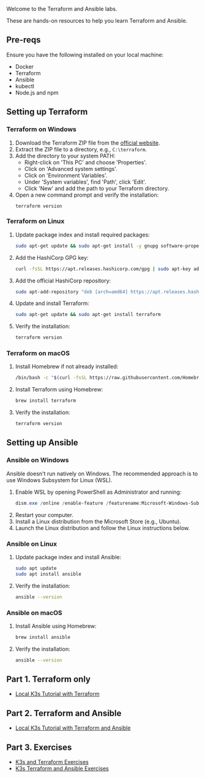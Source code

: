 Welcome to the Terraform and Ansible labs.

These are hands-on resources to help you learn Terraform and Ansible.

## Pre-reqs

Ensure you have the following installed on your local machine:

- Docker
- Terraform
- Ansible
- kubectl
- Node.js and npm

## Setting up Terraform

### Terraform on Windows

1. Download the Terraform ZIP file from the [official website](https://www.terraform.io/downloads.html).
2. Extract the ZIP file to a directory, e.g., `C:\terraform`.
3. Add the directory to your system PATH:
   - Right-click on 'This PC' and choose 'Properties'.
   - Click on 'Advanced system settings'.
   - Click on 'Environment Variables'.
   - Under 'System variables', find 'Path', click 'Edit'.
   - Click 'New' and add the path to your Terraform directory.
4. Open a new command prompt and verify the installation:
   ```
   terraform version
   ```

### Terraform on Linux

1. Update package index and install required packages:
   ```bash
   sudo apt-get update && sudo apt-get install -y gnupg software-properties-common curl
   ```
2. Add the HashiCorp GPG key:
   ```bash
   curl -fsSL https://apt.releases.hashicorp.com/gpg | sudo apt-key add -
   ```
3. Add the official HashiCorp repository:
   ```bash
   sudo apt-add-repository "deb [arch=amd64] https://apt.releases.hashicorp.com $(lsb_release -cs) main"
   ```
4. Update and install Terraform:
   ```bash
   sudo apt-get update && sudo apt-get install terraform
   ```
5. Verify the installation:
   ```bash
   terraform version
   ```

### Terraform on macOS

1. Install Homebrew if not already installed:
   ```bash
   /bin/bash -c "$(curl -fsSL https://raw.githubusercontent.com/Homebrew/install/HEAD/install.sh)"
   ```
2. Install Terraform using Homebrew:
   ```bash
   brew install terraform
   ```
3. Verify the installation:
   ```bash
   terraform version
   ```

## Setting up Ansible

### Ansible on Windows

Ansible doesn't run natively on Windows. The recommended approach is to use Windows Subsystem for Linux (WSL).

1. Enable WSL by opening PowerShell as Administrator and running:
   ```powershell
   dism.exe /online /enable-feature /featurename:Microsoft-Windows-Subsystem-Linux /all /norestart
   ```
2. Restart your computer.
3. Install a Linux distribution from the Microsoft Store (e.g., Ubuntu).
4. Launch the Linux distribution and follow the Linux instructions below.

### Ansible on Linux

1. Update package index and install Ansible:
   ```bash
   sudo apt update
   sudo apt install ansible
   ```
2. Verify the installation:
   ```bash
   ansible --version
   ```

### Ansible on macOS

1. Install Ansible using Homebrew:
   ```bash
   brew install ansible
   ```
2. Verify the installation:
   ```bash
   ansible --version
   ```

## Part 1. Terraform only

- [Local K3s Tutorial with Terraform](labs/terraform-only/README.md)

## Part 2. Terraform and Ansible

- [Local K3s Tutorial with Terraform and Ansible](labs/terraform-ansible/README.md)

## Part 3. Exercises

- [K3s and Terraform Exercises](exercises/terraform-only/README.md)
- [K3s Terraform and Ansible Exercises](exercises/terraform-ansible/README.md)
